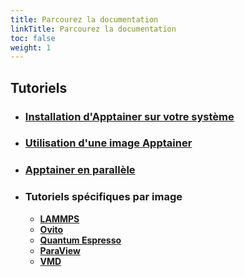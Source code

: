 ```yaml
---
title: Parcourez la documentation
linkTitle: Parcourez la documentation
toc: false
weight: 1
---
```




## Tutoriels

- ### <a href="/documentation/install-apptainer/howto/">Installation d'Apptainer sur votre système</a>

- ### <a href="/documentation/use-apptainer-image/howto/">Utilisation d'une image Apptainer</a>

- ### <a href="/documentation/apptainer-parallel/howto/">Apptainer en parallèle</a>

- ### Tutoriels spécifiques par image

  - <a class="text-x-large" href="/documentation/by-container/lammps/"><b>LAMMPS</b></a>
  - <a class="text-x-large" href="/documentation/by-container/ovito/"><b>Ovito</b></a>
  - <a class="text-x-large" href="/documentation/by-container/quantum-espresso/"><b>Quantum Espresso</b></a>
  - <a class="text-x-large" href="/documentation/by-container/paraview/"><b>ParaView</b></a>
  - <a class="text-x-large" href="/documentation/by-container/vmd/"><b>VMD</b></a>
